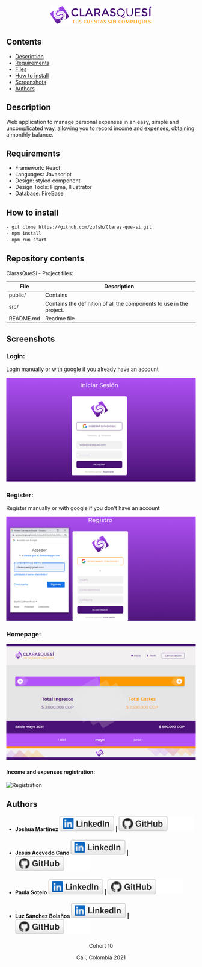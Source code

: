 <div align= center><img src='src/components/Assets/Images/logo.png'></div>

## Contents

* [Description](https://github.com/zulsb/Claras-que-si#description)
* [Requirements](https://github.com/zulsb/Claras-que-si#requirements)
* [Files](https://github.com/zulsb/Claras-que-si#repository-contents)
* [How to install](https://github.com/zulsb/Claras-que-si#how-to-install)
* [Screenshots](https://github.com/zulsb/Claras-que-si#screenshots)
* [Authors](https://github.com/zulsb/Claras-que-si#authors)


## Description
Web application to manage personal expenses in an easy, simple and uncomplicated way, allowing you to record income and expenses, obtaining a monthly balance.



## Requirements
* Framework: React
* Languages: Javascript 
* Design: styled component  
* Design Tools: Figma, Illustrator
* Database: FireBase 



## How to install

```bash
- git clone https://github.com/zulsb/Claras-que-si.git
- npm install
- npm run start
```
 


## Repository contents
ClarasQueSí - Project files:

|   **File**   |   **Description**   |
| -------------- | --------------------- |
|public/ | Contains  |
|src/ | Contains the definition of all the components to use in the project. |
|README.md | Readme file. |



## Screenshots

### Login:
Login manually or with google if you already have an account

![Login](./src/components/Assets/Images/login.png)

### Register:
Register manually or with google if you don't have an account

![Register](./src/components/Assets/Images/register.png)

### Homepage:
![Homepage](./src/components/Assets/Images/home.png)

#### Income and expenses registration:
![Registration]()


## Authors

* #### Joshua Martinez <a href="https://linkedin.com/in/dantsub"><img src="./src/components/Assets/Images/linkedin.svg" alt="LinkedIn"></a> | <a href="https://github.com/dantsub"><img src="./src/components/Assets/Images/github.svg" alt="GitHub"></a>

* #### Jesús Acevedo Cano <a href="https://linkedin.com/in/jesus-acevedo-cano"><img src="./src/components/Assets/Images/linkedin.svg" alt="LinkedIn"></a> | <a href="https://github.com/Jesus-Acevedo-Cano"><img src="./src/components/Assets/Images/github.svg" alt="GitHub"></a>

* #### Paula Sotelo <a href="https://linkedin.com/in/paula-sotelo-ba-733a70"><img src="./src/components/Assets/Images/linkedin.svg" alt="LinkedIn"></a> | <a href="https://github.com/omeinsotelo"><img src="./src/components/Assets/Images/github.svg" alt="GitHub"></a>

* #### Luz Sánchez Bolaños <a href="https://linkedin.com/in/luzsanchezb"><img src="./src/components/Assets/Images/linkedin.svg" alt="LinkedIn"></a> | <a href="https://github.com/zulsb"><img src="./src/components/Assets/Images/github.svg" alt="GitHub"></a>

<p align= center>Cohort 10
<p align= center>Cali, Colombia 2021
